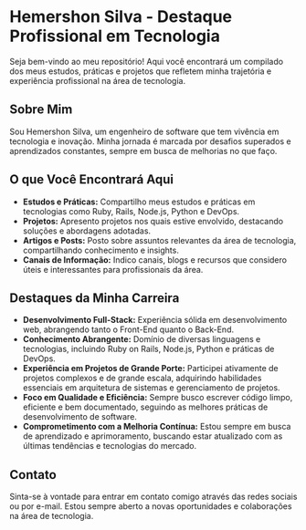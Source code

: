 # Hemershon Silva - Destaque Profissional em Tecnologia

Seja bem-vindo ao meu repositório! Aqui você encontrará um compilado dos meus estudos, práticas e projetos que refletem minha trajetória e experiência profissional na área de tecnologia.

## Sobre Mim

Sou Hemershon Silva, um engenheiro de software que tem vivência em tecnologia e inovação. Minha jornada é marcada por desafios superados e aprendizados constantes, sempre em busca de melhorias no que faço.

## O que Você Encontrará Aqui

- **Estudos e Práticas:** Compartilho meus estudos e práticas em tecnologias como Ruby, Rails, Node.js, Python e DevOps.
- **Projetos:** Apresento projetos nos quais estive envolvido, destacando soluções e abordagens adotadas.
- **Artigos e Posts:** Posto sobre assuntos relevantes da área de tecnologia, compartilhando conhecimento e insights.
- **Canais de Informação:** Indico canais, blogs e recursos que considero úteis e interessantes para profissionais da área.

## Destaques da Minha Carreira

- **Desenvolvimento Full-Stack:** Experiência sólida em desenvolvimento web, abrangendo tanto o Front-End quanto o Back-End.
- **Conhecimento Abrangente:** Domínio de diversas linguagens e tecnologias, incluindo Ruby on Rails, Node.js, Python e práticas de DevOps.
- **Experiência em Projetos de Grande Porte:** Participei ativamente de projetos complexos e de grande escala, adquirindo habilidades essenciais em arquitetura de sistemas e gerenciamento de projetos.
- **Foco em Qualidade e Eficiência:** Sempre busco escrever código limpo, eficiente e bem documentado, seguindo as melhores práticas de desenvolvimento de software.
- **Comprometimento com a Melhoria Contínua:** Estou sempre em busca de aprendizado e aprimoramento, buscando estar atualizado com as últimas tendências e tecnologias do mercado.

## Contato

Sinta-se à vontade para entrar em contato comigo através das redes sociais ou por e-mail. Estou sempre aberto a novas oportunidades e colaborações na área de tecnologia.